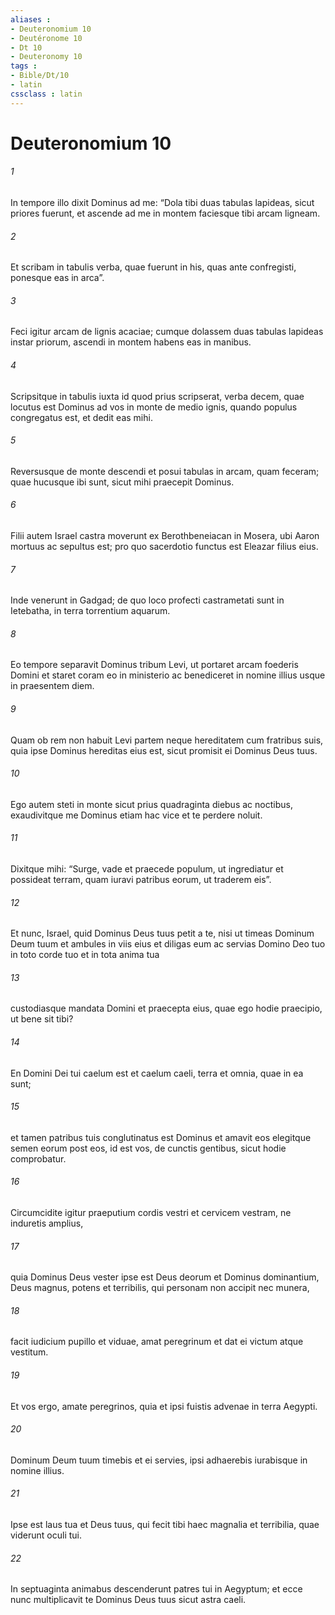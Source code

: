 ```yaml
---
aliases : 
- Deuteronomium 10
- Deutéronome 10
- Dt 10
- Deuteronomy 10
tags : 
- Bible/Dt/10
- latin
cssclass : latin
---
```


# Deuteronomium 10

###### 1
In tempore illo dixit Dominus ad me: “Dola tibi duas tabulas lapideas, sicut priores fuerunt, et ascende ad me in montem faciesque tibi arcam ligneam. 
###### 2
Et scribam in tabulis verba, quae fuerunt in his, quas ante confregisti, ponesque eas in arca”. 
###### 3
Feci igitur arcam de lignis acaciae; cumque dolassem duas tabulas lapideas instar priorum, ascendi in montem habens eas in manibus. 
###### 4
Scripsitque in tabulis iuxta id quod prius scripserat, verba decem, quae locutus est Dominus ad vos in monte de medio ignis, quando populus congregatus est, et dedit eas mihi. 
###### 5
Reversusque de monte descendi et posui tabulas in arcam, quam feceram; quae hucusque ibi sunt, sicut mihi praecepit Dominus.
###### 6
Filii autem Israel castra moverunt ex Berothbeneiacan in Mosera, ubi Aaron mortuus ac sepultus est; pro quo sacerdotio functus est Eleazar filius eius. 
###### 7
Inde venerunt in Gadgad; de quo loco profecti castrametati sunt in Ietebatha, in terra torrentium aquarum.
###### 8
Eo tempore separavit Dominus tribum Levi, ut portaret arcam foederis Domini et staret coram eo in ministerio ac benediceret in nomine illius usque in praesentem diem. 
###### 9
Quam ob rem non habuit Levi partem neque hereditatem cum fratribus suis, quia ipse Dominus hereditas eius est, sicut promisit ei Dominus Deus tuus.
###### 10
Ego autem steti in monte sicut prius quadraginta diebus ac noctibus, exaudivitque me Dominus etiam hac vice et te perdere noluit.
###### 11
Dixitque mihi: “Surge, vade et praecede populum, ut ingrediatur et possideat terram, quam iuravi patribus eorum, ut traderem eis”.
###### 12
Et nunc, Israel, quid Dominus Deus tuus petit a te, nisi ut timeas Dominum Deum tuum et ambules in viis eius et diligas eum ac servias Domino Deo tuo in toto corde tuo et in tota anima tua 
###### 13
custodiasque mandata Domini et praecepta eius, quae ego hodie praecipio, ut bene sit tibi? 
###### 14
En Domini Dei tui caelum est et caelum caeli, terra et omnia, quae in ea sunt; 
###### 15
et tamen patribus tuis conglutinatus est Dominus et amavit eos elegitque semen eorum post eos, id est vos, de cunctis gentibus, sicut hodie comprobatur.
###### 16
Circumcidite igitur praeputium cordis vestri et cervicem vestram, ne induretis amplius, 
###### 17
quia Dominus Deus vester ipse est Deus deorum et Dominus dominantium, Deus magnus, potens et terribilis, qui personam non accipit nec munera, 
###### 18
facit iudicium pupillo et viduae, amat peregrinum et dat ei victum atque vestitum. 
###### 19
Et vos ergo, amate peregrinos, quia et ipsi fuistis advenae in terra Aegypti. 
###### 20
Dominum Deum tuum timebis et ei servies, ipsi adhaerebis iurabisque in nomine illius. 
###### 21
Ipse est laus tua et Deus tuus, qui fecit tibi haec magnalia et terribilia, quae viderunt oculi tui. 
###### 22
In septuaginta animabus descenderunt patres tui in Aegyptum; et ecce nunc multiplicavit te Dominus Deus tuus sicut astra caeli.
